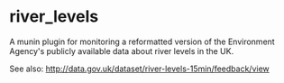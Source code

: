 river_levels
============

A munin plugin for monitoring a reformatted version of the Environment Agency's publicly available data about river levels in the UK.

See also: http://data.gov.uk/dataset/river-levels-15min/feedback/view
